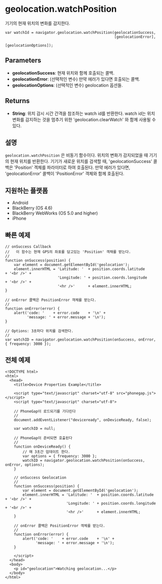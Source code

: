 geolocation.watchPosition
=========================

기기의 현재 위치의 변화를 감지한다.

    var watchId = navigator.geolocation.watchPosition(geolocationSuccess,
                                                      [geolocationError],
                                                      [geolocationOptions]);

Parameters
----------

- __geolocationSuccess__: 현재 위치와 함께 호출되는 콜백.
- __geolocationError__: (선택적인 변수) 만약 에러가 있다면 호출되는 콜백.
- __geolocationOptions__: (선택적인 변수) geolocation 옵션들.

Returns
-------

- __String__: 위치 감시 시간 간격을 참조하는 watch id를 반환한다. watch id는 위치 변화를 감지하는 것을 멈추기 위한 'geolocation.clearWatch' 와 함께 사용될 수 있다.

설명
-----------

`geolocation.watchPosition` 은 비동기 함수이다. 위치의 변화가 감지되었을 때 기기의 현재 위치를 반환한다. 기기가 새로운 위치를 검색할 때, 'geolocationSuccess' 콜백은 'Position' 겍체를 파라미터로 하여 호출된다. 만약 에러가 있다면, 'geolocationError' 콜백이 'PositionError' 객체와 함께 호출된다.

지원하는 플랫폼
-------------------

- Android
- BlackBerry (OS 4.6)
- BlackBerry WebWorks (OS 5.0 and higher)
- iPhone

빠른 예제
-------------

    // onSuccess Callback
    //   이 함수는 현재 GPS의 좌표를 담고있는 'Position' 객채를 받는다.
    //
    function onSuccess(position) {
        var element = document.getElementById('geolocation');
        element.innerHTML = 'Latitude: '  + position.coords.latitude      + '<br />' +
                            'Longitude: ' + position.coords.longitude     + '<br />' +
                            '<hr />'      + element.innerHTML;
    }

    // onError 콜백은 PositionError 객체를 받는다.
    //
    function onError(error) {
        alert('code: '    + error.code    + '\n' +
              'message: ' + error.message + '\n');
    }

    // Options: 3초마다 위치를 검색한다.
    //
    var watchID = navigator.geolocation.watchPosition(onSuccess, onError, { frequency: 3000 });
    

전체 예제
------------

    <!DOCTYPE html>
    <html>
      <head>
        <title>Device Properties Example</title>

        <script type="text/javascript" charset="utf-8" src="phonegap.js"></script>
        <script type="text/javascript" charset="utf-8">

        // PhoneGap이 로드되기를 기다린다
        //
        document.addEventListener("deviceready", onDeviceReady, false);

        var watchID = null;

        // PhoneGap이 준비되면 호출된다
        //
        function onDeviceReady() {
            // 매 3초간 업데이트 한다.
            var options = { frequency: 3000 };
            watchID = navigator.geolocation.watchPosition(onSuccess, onError, options);
        }
    
        // onSuccess Geolocation
        //
        function onSuccess(position) {
            var element = document.getElementById('geolocation');
            element.innerHTML = 'Latitude: '  + position.coords.latitude      + '<br />' +
                                'Longitude: ' + position.coords.longitude     + '<br />' +
                                '<hr />'      + element.innerHTML;
        }
    
	    // onError 콜백은 PositionError 객체를 받는다.
	    //
	    function onError(error) {
	        alert('code: '    + error.code    + '\n' +
	              'message: ' + error.message + '\n');
	    }

        </script>
      </head>
      <body>
        <p id="geolocation">Watching geolocation...</p>
      </body>
    </html>

